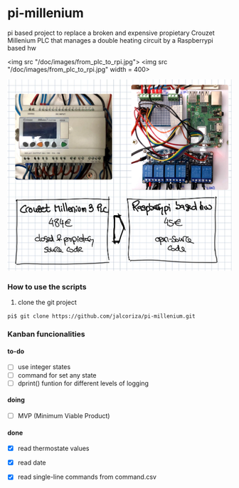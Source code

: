 # pi-millenium
pi based project to replace a broken and expensive propietary Crouzet Millenium PLC that manages a double heating circuit by a Raspberrypi based hw

<img src "/doc/images/from_plc_to_rpi.jpg">
<img src "/doc/images/from_plc_to_rpi.jpg" width = 400>


![DIY raspberrypi-based PLC](/doc/images/from_plc_to_rpi.jpg)


### How to use the scripts
1. clone the git project
```
pi$ git clone https://github.com/jalcoriza/pi-millenium.git
```

### Kanban funcionalities
#### to-do
- [ ] use integer states
- [ ] command for set any state
- [ ] dprint() funtion for different levels of logging

#### doing
- [ ] MVP (Minimum Viable Product)

#### done
- [x] read thermostate values
- [x] read date
- [x] read single-line commands from command.csv

